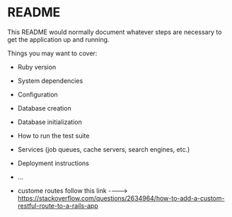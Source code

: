 # README

This README would normally document whatever steps are necessary to get the
application up and running.

Things you may want to cover:

* Ruby version

* System dependencies

* Configuration

* Database creation

* Database initialization

* How to run the test suite

* Services (job queues, cache servers, search engines, etc.)

* Deployment instructions

* ...

* custome routes follow this link ----> https://stackoverflow.com/questions/2634964/how-to-add-a-custom-restful-route-to-a-rails-app
